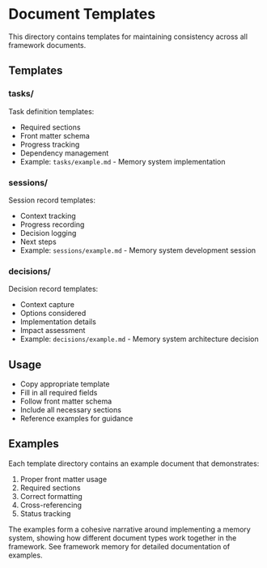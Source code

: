 # Document Templates

This directory contains templates for maintaining consistency across all framework documents.

## Templates

### tasks/
Task definition templates:
- Required sections
- Front matter schema
- Progress tracking
- Dependency management
- Example: `tasks/example.md` - Memory system implementation

### sessions/
Session record templates:
- Context tracking
- Progress recording
- Decision logging
- Next steps
- Example: `sessions/example.md` - Memory system development session

### decisions/
Decision record templates:
- Context capture
- Options considered
- Implementation details
- Impact assessment
- Example: `decisions/example.md` - Memory system architecture decision

## Usage
- Copy appropriate template
- Fill in all required fields
- Follow front matter schema
- Include all necessary sections
- Reference examples for guidance

## Examples
Each template directory contains an example document that demonstrates:
1. Proper front matter usage
2. Required sections
3. Correct formatting
4. Cross-referencing
5. Status tracking

The examples form a cohesive narrative around implementing a memory system,
showing how different document types work together in the framework.
See framework memory for detailed documentation of examples.
